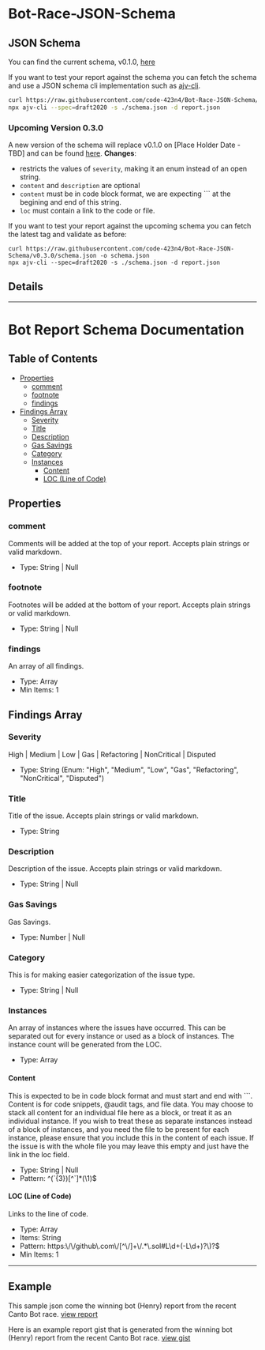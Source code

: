 # Bot-Race-JSON-Schema

## JSON Schema

You can find the current schema, v0.1.0, [here](https://github.com/code-423n4/Bot-Race-JSON-Schema/blob/v0.1.0/schema.json)

If you want to test your report against the schema you can fetch the schema and use a JSON schema cli implementation such as [ajv-cli](https://github.com/ajv-validator/ajv-cli).

```sh
curl https://raw.githubusercontent.com/code-423n4/Bot-Race-JSON-Schema/v0.1.0/schema.json -o schema.json
npx ajv-cli --spec=draft2020 -s ./schema.json -d report.json
```

### Upcoming Version 0.3.0

A new version of the schema will replace v0.1.0 on [Place Holder Date - TBD] and can be found [here](https://github.com/code-423n4/Bot-Race-JSON-Schema/blob/v0.3.0/schema.json).
**Changes**:

- restricts the values of `severity`, making it an enum instead of an open string.
- `content` and `description` are optional
- `content` must be in code block format, we are expecting \`\`\` at the begining and end of this string.
- `loc` must contain a link to the code or file.

If you want to test your report against the upcoming schema you can fetch the latest tag and validate as before:

```
curl https://raw.githubusercontent.com/code-423n4/Bot-Race-JSON-Schema/v0.3.0/schema.json -o schema.json
npx ajv-cli --spec=draft2020 -s ./schema.json -d report.json
```


## Details

-------
# Bot Report Schema Documentation

## Table of Contents
- [Properties](#properties)
  - [comment](#comment)
  - [footnote](#footnote)
  - [findings](#findings)
- [Findings Array](#findings-array)
  - [Severity](#severity)
  - [Title](#title)
  - [Description](#description)
  - [Gas Savings](#gas-savings)
  - [Category](#category)
  - [Instances](#instances)
    - [Content](#content)
    - [LOC (Line of Code)](#loc-line-of-code)

## Properties

### comment

Comments will be added at the top of your report. Accepts plain strings or valid markdown.

- Type: String | Null

### footnote

Footnotes will be added at the bottom of your report. Accepts plain strings or valid markdown.

- Type: String | Null

### findings

An array of all findings.

- Type: Array
- Min Items: 1

## Findings Array

### Severity

High | Medium | Low | Gas | Refactoring | NonCritical | Disputed

- Type: String (Enum: "High", "Medium", "Low", "Gas", "Refactoring", "NonCritical", "Disputed")

### Title

Title of the issue. Accepts plain strings or valid markdown.

- Type: String

### Description

Description of the issue. Accepts plain strings or valid markdown.

- Type: String | Null

### Gas Savings

Gas Savings.

- Type: Number | Null

### Category

This is for making easier categorization of the issue type.

- Type: String | Null

### Instances

An array of instances where the issues have occurred. This can be separated out for every instance or used as a block of instances. The instance count will be generated from the LOC.

- Type: Array

#### Content

This is expected to be in code block format and must start and end with ```. Content is for code snippets, @audit tags, and file data. You may choose to stack all content for an individual file here as a block, or treat it as an individual instance. If you wish to treat these as separate instances instead of a block of instances, and you need the file to be present for each instance, please ensure that you include this in the content of each issue. If the issue is with the whole file you may leave this empty and just have the link in the loc field.

- Type: String | Null
- Pattern: ^(\`{3})[^`]*(\\1)$

#### LOC (Line of Code)

Links to the line of code.

- Type: Array
- Items: String
- Pattern: https:\\/\\/github\\.com\\/[^\\/]+\\/.*\\.sol#L\\d+(-L\\d+)?\\)?$
- Min Items: 1


------

## Example

This sample json come the winning bot (Henry) report from the recent Canto Bot race. [view report](https://github.com/code-423n4/Bot-Race-JSON-Schema/blob/main/bot-henry-example.json)

Here is an example report gist that is generated from the winning bot (Henry) report from the recent Canto Bot race. [view gist](https://gist.github.com/code423n4/f2f9d9ea48372636f7d67e29c71c59bb#D%E2%80%9124)
